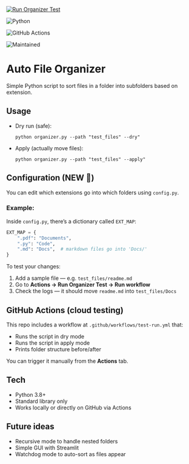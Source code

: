 [![Run Organizer Test](https://github.com/<your-username>/auto-file-organizer/actions/workflows/test-run.yml/badge.svg)](https://github.com/<your-username>/auto-file-organizer/actions/workflows/test-run.yml)

![Python](https://img.shields.io/badge/Python-3.10-blue?logo=python)

![GitHub Actions](https://img.shields.io/badge/CI-GitHub%20Actions-blue?logo=githubactions)

![Maintained](https://img.shields.io/badge/Maintained-yes-brightgreen)

# Auto File Organizer

Simple Python script to sort files in a folder into subfolders based on extension.

## Usage
- Dry run (safe):  
  ```
  python organizer.py --path "test_files" --dry"
  ```
- Apply (actually move files):  
  ```
  python organizer.py --path "test_files" --apply"
  ```

## Configuration (NEW 🔧)
You can edit which extensions go into which folders using `config.py`.

### Example:
Inside `config.py`, there’s a dictionary called `EXT_MAP`:

```python
EXT_MAP = {
    ".pdf": "Documents",
    ".py": "Code",
    ".md": "Docs",  # markdown files go into 'Docs/'
}
```

To test your changes:
1. Add a sample file — e.g. `test_files/readme.md`
2. Go to **Actions → Run Organizer Test → Run workflow**
3. Check the logs — it should move `readme.md` into `test_files/Docs`

## GitHub Actions (cloud testing)
This repo includes a workflow at `.github/workflows/test-run.yml` that:
- Runs the script in dry mode  
- Runs the script in apply mode  
- Prints folder structure before/after

You can trigger it manually from the **Actions** tab.

## Tech
- Python 3.8+
- Standard library only
- Works locally or directly on GitHub via Actions

## Future ideas
- Recursive mode to handle nested folders
- Simple GUI with Streamlit
- Watchdog mode to auto-sort as files appear
